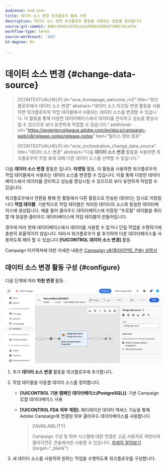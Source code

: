```yaml
---
audience: end-user
title: 데이터 소스 변경 워크플로우 활동 사용
description: 데이터 소스 변경 워크플로우 활동을 사용하는 방법을 알아봅니다
source-git-commit: 980c19561c9f82a22a59b626d95d72981781af54
workflow-type: tm+mt
source-wordcount: '343'
ht-degree: 9%

---
```


# 데이터 소스 변경 {#change-data-source}


>[!CONTEXTUALHELP]
>id="acw_homepage_welcome_rn2"
>title="워크플로우에서 데이터 소스 변경"
>abstract="데이터 소스 타깃팅 변경 활동을 사용하면 워크플로우의 작업 테이블에서 사용되는 데이터 소스를 변경할 수 있습니다. 이 활동을 통해 다양한 데이터베이스에서 데이터를 관리하고 성능을 향상시킬 수 있으므로 보다 유연하게 작업할 수 있습니다."
>additional-url="https://experienceleague.adobe.com/en/docs/campaign-web/v8/release-notes/release-notes" text="릴리스 정보 참조"

>[!CONTEXTUALHELP]
>id="acw_orchestration_change_data_source"
>title="데이터 소스 변경"
>abstract="다음 **데이터 소스 변경** 활동을 사용하면 워크플로우의 작업 표에 대해 다른 데이터 소스를 선택할 수 있습니다."

다음 **데이터 소스 변경** 활동은 입니다. **타겟팅** 활동. 이 활동을 사용하면 워크플로우의 작업 테이블에서 사용되는 데이터 소스를 변경할 수 있습니다. 이를 통해 다양한 데이터베이스에서 데이터를 관리하고 성능을 향상시킬 수 있으므로 보다 유연하게 작업할 수 있습니다.

워크플로우에서 전환을 통해 한 활동에서 다른 활동으로 전송된 데이터는 임시로 저장됩니다 **작업 테이블**. 기본적으로 작업 테이블은 처리된 데이터의 소스와 동일한 데이터베이스에 생성됩니다. 예를 들어 클라우드 데이터베이스에 저장된 &quot;프로필&quot; 테이블을 쿼리할 때 동일한 클라우드 데이터베이스에 작업 테이블이 만들어집니다.

경우에 따라 현재 데이터베이스에서 데이터를 사용할 수 없거나 단일 작업을 수행하기에 충분히 효율적이지 않습니다. 따라서 워크플로우가 를 추가하여 다른 데이터베이스를 사용하도록 해야 할 수 있습니다 **[!UICONTROL 데이터 소스 변경]** 활동.

Campaign 아키텍처에 대한 자세한 내용은 [Campaign v8(클라이언트 콘솔) 설명서](https://experienceleague.adobe.com/docs/campaign/campaign-v8/config/architecture/architecture.html)

<!--

Let's say you want to send to your  VIP customers a unique offer code that they can redeem on your online store. To do this, you need to:

1. Query VIP customers on the "Profiles" table located on the Cloud database,
1. Retrieve an offer code for each targeted profile through API calls,
1. Update each profile with the assigned offer code,
1. Send an email to the profiles with their offer code.

In this situation, it is recommended to execute the offer code assignment operation on the local database, which is better suited for unitary operations. To do this, you need to add a **[!UICONTROL Change data source]** activity before the operation in order to execute it on the Campaign local database.

Before executing the operation, the working table is copied to the local database so that the operation can run there. Once done, the system detects that the profiles that we want to update are on another location. The data is therefore automatically copied back to the Cloud database where the "Profiles" table is located.
-->

## 데이터 소스 변경 활동 구성 {#configure}

다음 단계에 따라 **차원 변경** 활동:

![](../assets/workflow-change-data-source-add.png)

1. 추가 **데이터 소스 변경** 활동을 워크플로우에 추가합니다.

1. 작업 테이블을 이동할 데이터 소스를 정의합니다.

   * **[!UICONTROL 기본 캠페인 데이터베이스(PostgreSQL)]**: 기본 Campaign 로컬 데이터베이스 사용
   * **[!UICONTROL FDA 외부 계정]**: 페더레이션 데이터 액세스 기능을 통해 Adobe Campaign에 연결된 외부 클라우드 데이터베이스를 사용합니다.

     >[!AVAILABILITY]
     >
     >Campaign 구성 및 외부 시스템에 대한 연결은 고급 사용자로 제한되며 클라이언트 콘솔에서만 사용할 수 있습니다. [자세히 알아보기](https://experienceleague.adobe.com/docs/campaign/campaign-v8/connect/fda.html?lang=ko){target="_blank"}

1. 새 데이터 소스를 사용하여 원하는 작업을 수행하도록 워크플로우를 구성합니다.

<!--
## Example {#example}

The workflow belows illustrates the use case detailed earlier, i.e. sending VIP customers offer codes that they can redeem on our online store.

-->
